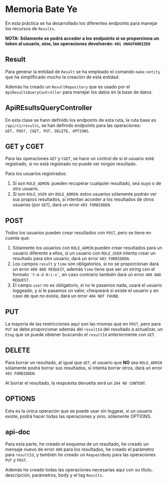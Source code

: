# Memoria Bate Ye
En esta práctica se ha desarrollado los diferentes endpoints para manejar los recursos de `Results`.


**NOTA: Sólamente se podrá acceder a los endpoints si se proporciona un token al usuario, sino, las operaciones devolverán: `401 UNAUTHORIZED`**

## Result
Para generar la entidad de `Result` se ha empleado el comando `make:entity` que ha simplificado mucho la creación de esta entidad.

Además ha creado un `ResultRepository` que es usado por el `ApiResultsQueryController` para manejar los datos en la base de datos.

## ApiREsultsQueryController
En esta clase se hann definido los endpoints de esta ruta, la ruta base es `/api/v1/results`, se han definido endpoints para las operaciones:\
`GET, POST, CGET, PUT, DELETE, OPTIONS`.

## GET y CGET
Para las operaciones `GET` y `CGET`, se hace un control de si el usuario está registrado, si no está registrado no puede ver ningún resultado.

Para los usuarios registrados:
1. Si son `ROLE_ADMIN`: pueden recuperar cualquier resultado, sea suyo o de otro usuario.
2. Si son `ROLE_USER` sin `ROLE_ADMIN`: estos usuarios sólamente podrán ver sus propios resultados, si intentan acceder a los resultados de otros usuarios (por `GET`), dará un error `403 FORBIDDEN`.

## POST
Todos los usuarios pueden crear resultados con `POST`, pero se tiene en cuenta que:
1. Sólamente los usuarios con `ROLE_ADMIN` pueden crear resultados para un usuario diferente a ellos, si un usuario con `ROLE_USER` intenta crear un resultado para otro usuario, dará un error `403 FORBIDDEN`.
2. Los campos `result` y `time` son obligatorios, si no se proporcionan dará un error `400 BAD REQUEST`, además `time` tiene que ser un string con el formato `'Y-m-d H:i:s'`, en caso contrario también dará un error `400 BAD REQUEST`.
3. El campo `user` no es obligatorio, si no le pasamos nada, usará el usuario loggeado, y si le pasamos un valor, chequeará si existe el usuario y en caso de que no exista, dará un error `404 NOT FOUND`.

## PUT
La mayoría de las restricciones aquí son las mismas que en `POST`, pero para `PUT` se debe proporcionar además del `resultId` del resultado a actualizar, 
un `Etag` que se puede obtener buscando el `resultId` anteriormente con `GET`.

## DELETE
Para borrar un resultado, al igual que `GET`, el usuario que **NO** sea `ROLE_ADMIN` sólamente podrá borrar sus resultados, si intenta borrar otros, dará un error `403 FORBIDDEN`.

Al borrar el resultado, la respuesta devuelta será un `204 NO CONTENT`.

## OPTIONS
Esta es la única operación que se puede usar sin loggear, si un usuario existe, podrá hacer todas las operaciones y sino, sólamente OPTIONS.


## api-doc
Para esta parte, he creado el esquema de un resultado, he creado un mensaje nuevo de error `400` para los resultados, he creado el parámetro para `resultId`, y también he creado un `RequestBody` para las operaciones
`PUT` y `POST`.

Además he creado todas las operaciones necesarias aquí con su título, descripción, parámetros, body y el tag `Results`.
